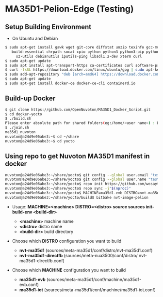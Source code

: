 # MA35D1-Pelion-Edge (Testing)

## Setup Building Environment

- On Ubuntu and Debian
```bash
$ sudo apt-get install gawk wget git-core diffstat unzip texinfo gcc-multilib \
   build-essential chrpath socat cpio python python3 python3-pip python3-pexpect \
     xz-utils debianutils iputils-ping libsdl1.2-dev xterm curl
$ sudo apt-get update
$ sudo apt install apt-transport-https ca-certificates curl software-properties-common
$ curl -fsSL https://download.docker.com/linux/ubuntu/gpg | sudo apt-key add
$ sudo add-apt-repository "deb [arch=amd64] https://download.docker.com/linux/ubuntu focal stable"
$ sudo apt-get update
$ sudo apt-get install docker-ce docker-ce-cli containerd.io
```

## Build-up Docker
```bash
$ git clone https://github.com/OpenNuvoton/MA35D1_Docker_Script.git
$ cd docker-yocto
$ ./build.sh
Please enter absolute path for shared folders(eg:/home/<user name>) : EX: /home/nuvoton
$ ./join.sh
ma35d1_nuvoton
nuvoton@a24d9e06abe3:~$ cd ~/share
nuvoton@a24d9e06abe3:~$ cd yocto
```

## Using repo to get Nuvoton MA35D1 manifest in docker
```bash
nuvoton@a24d9e06abe3:~/share/yocto$ git config --global user.email "test@test.test.test"
nuvoton@a24d9e06abe3:~/share/yocto$ git config --global user.name "test"
nuvoton@a24d9e06abe3:~/share/yocto$ repo init https://github.com/wosayttn/MA35D1_Yocto-v3.1.3.git -m meta-ma35d1/base/ma35d1.xml
nuvoton@a24d9e06abe3:~/share/yocto$ repo sync -j"$(nproc)"
nuvoton@a24d9e06abe3:~/share/yocto$ MACHINE=ma35d1-evb DISTRO=nvt-ma35d1 source sources/init-build-env build
nuvoton@a24d9e06abe3:~/share/yocto/build$ bitbake nvt-image-pelion
```

- Usage: **MACHINE=\<machine\> DISTRO=\<distro\> source sources init-build-env \<build-dir\>**
    - **\<machine\>**    machine name
    - **\<distro\>**     distro name
    - **\<build-dir\>**  build directory

- Choose which **DISTRO** configuration you want to build
    - **nvt-ma35d1** (sources/meta-ma35d1/conf/distro/nvt-ma35d1.conf)
    - **nvt-ma35d1-directfb** (sources/meta-nua3500/conf/distro/
nvt-ma35d1-directfb.conf)

- Choose which **MACHINE** configuration you want to build
    - **ma35d1-evb** (sources/meta-ma35d1/conf/machine/ma35d1-evb.conf)
    - **ma35d1-iot** (sources/meta-ma35d1/conf/machine/ma35d1-iot.conf)
